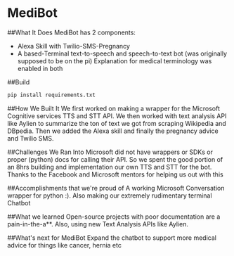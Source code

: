 # MediBot
##What It Does
MediBot has 2 components:
*  Alexa Skill with Twilio-SMS-Pregnancy
*  A based-Terminal text-to-speech and speech-to-text bot (was originally supposed to be on the pi)
Explanation for medical terminology was enabled in both

##Build
```python
pip install requirements.txt
```
##How We Built It
We first worked on making a wrapper for the Microsoft Cognitive services TTS and STT API. We then worked with text analysis API like Aylien to summarize the ton of text we got from scraping Wikipedia and DBpedia. Then we added the Alexa skill and finally the pregnancy advice and Twilio SMS.

##Challenges We Ran Into
Microsoft did not have wrappers or SDKs or proper (python) docs for calling their API. So we spent the good portion of an 8hrs building and implementation our own TTS and STT for the bot. Thanks to the Facebook and Microsoft mentors for helping us out with this

##Accomplishments that we're proud of
A working Microsoft Conversation wrapper for python :). Also making our extremely rudimentary terminal Chatbot

##What we learned
Open-source projects with poor documentation are a pain-in-the-a**. Also, using new Text Analysis APIs like Aylien.

##What's next for MediBot
Expand the chatbot to support more medical advice for things like cancer, hernia etc
